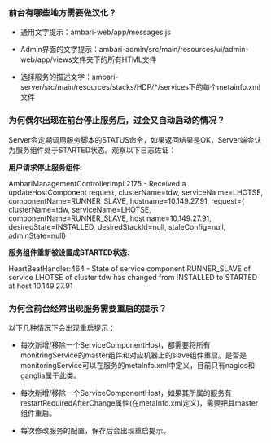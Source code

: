 ### 前台有哪些地方需要做汉化？

- 通用文字提示：ambari-web/app/messages.js

- Admin界面的文字提示：ambari-admin/src/main/resources/ui/admin-web/app/views文件夹下的所有HTML文件

- 选择服务的描述文字：ambari-server/src/main/resources/stacks/HDP/*/services下的每个metainfo.xml文件

### 为何偶尔出现在前台停止服务后，过会又自动启动的情况？

Server会定期调用服务脚本的STATUS命令，如果返回结果是OK，Server端会认为服务组件处于STARTED状态。观察以下日志佐证：

**用户请求停止服务组件:**

AmbariManagementControllerImpl:2175 - Received a updateHostComponent request, clusterName=tdw, serviceNa
me=LHOTSE, componentName=RUNNER_SLAVE, hostname=10.149.27.91, request={ clusterName=tdw, serviceName=LHOTSE, componentName=RUNNER_SLAVE, host
name=10.149.27.91, desiredState=INSTALLED, desiredStackId=null, staleConfig=null, adminState=null}

**服务组件重新被设置成STARTED状态:**

HeartBeatHandler:464 - State of service component RUNNER_SLAVE of service LHOTSE of cluster tdw has changed from INSTALLED to STARTED at host 10.149.27.91

### 为何会前台经常出现服务需要重启的提示？

以下几种情况下会出现重启提示：

- 每次新增/移除一个ServiceComponentHost，都需要将所有monitringService的master组件和对应机器上的slave组件重启。是否是monitoringService可以在服务的metaInfo.xml中定义，目前只有nagios和ganglia属于此类。

- 每次新增/移除一个ServiceComponentHost，如果其所属的服务有restartRequiredAfterChange属性(在metaInfo.xml定义)，需要把其master组件重启。

- 每次修改服务的配置，保存后会出现重启提示。
